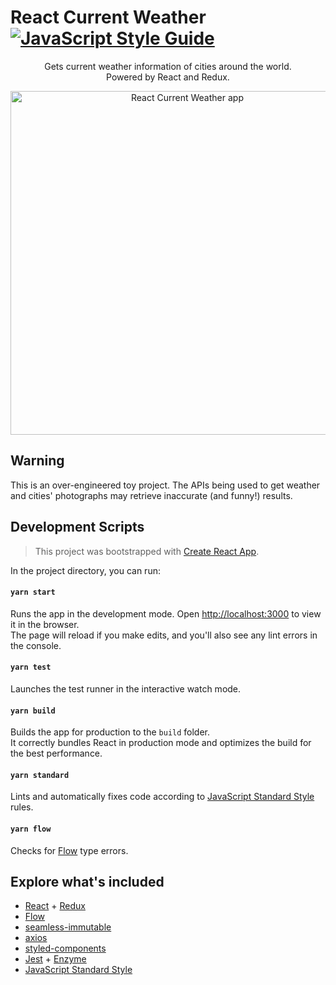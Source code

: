 # React Current Weather [![JavaScript Style Guide](https://img.shields.io/badge/code_style-standard-brightgreen.svg)](https://standardjs.com)

<p align="center">Gets current weather information of cities around the world. <br> Powered by React and Redux.</p>
<p align="center">
  <img src="https://cloud.githubusercontent.com/assets/5303585/25395503/a6f3df16-29b7-11e7-840b-972c7c0bd810.gif" width="550" align="center" alt="React Current Weather app">
</p>

## Warning
This is an over-engineered toy project. The APIs being used to get weather and cities' photographs may retrieve inaccurate (and funny!) results.

## Development Scripts
> This project was bootstrapped with [Create React App](https://github.com/facebookincubator/create-react-app).

In the project directory, you can run:

#### `yarn start`

Runs the app in the development mode. Open [http://localhost:3000](http://localhost:3000) to view it in the browser.<br />
The page will reload if you make edits, and you'll also see any lint errors in the console.

#### `yarn test`

Launches the test runner in the interactive watch mode.<br />

#### `yarn build`

Builds the app for production to the `build` folder.<br />
It correctly bundles React in production mode and optimizes the build for the best performance.

#### `yarn standard`

Lints and automatically fixes code according to [JavaScript Standard Style](https://github.com/feross/standard) rules.

#### `yarn flow`

Checks for [Flow](https://flow.org) type errors.

## Explore what's included
- [React](https://facebook.github.io/react) + [Redux](http://redux.js.org)
- [Flow](https://flow.org)
- [seamless-immutable](https://github.com/rtfeldman/seamless-immutable)
- [axios](https://github.com/mzabriskie/axios)
- [styled-components](https://styled-components.com)
- [Jest](https://facebook.github.io/jest/) + [Enzyme](http://airbnb.io/enzyme/)
- [JavaScript Standard Style](https://standardjs.com)
